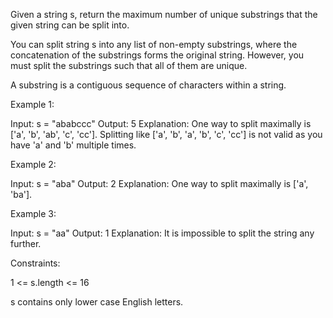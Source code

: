 Given a string s, return the maximum number of unique substrings that the
given string can be split into.

You can split string s into any list of non-empty substrings, where the
concatenation of the substrings forms the original string. However, you must
split the substrings such that all of them are unique.

A substring is a contiguous sequence of characters within a string.


Example 1:


Input: s = "ababccc"
Output: 5
Explanation: One way to split maximally is ['a', 'b', 'ab', 'c', 'cc'].
Splitting like ['a', 'b', 'a', 'b', 'c', 'cc'] is not valid as you have 'a'
and 'b' multiple times.


Example 2:


Input: s = "aba"
Output: 2
Explanation: One way to split maximally is ['a', 'ba'].


Example 3:


Input: s = "aa"
Output: 1
Explanation: It is impossible to split the string any further.



Constraints:



1 <= s.length <= 16


s contains only lower case English letters.





